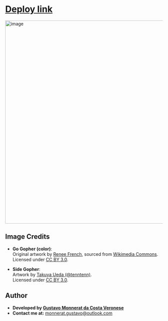 # [Deploy link](https://gustavommcv.github.io/portfolio/#/)

<img width="1366" height="648" alt="image" src="https://github.com/user-attachments/assets/861fa527-7368-4676-b967-3662f9f54199" />


## Image Credits

- **Go Gopher (color)**:  
  Original artwork by [Renee French](https://reneefrench.blogspot.com/), sourced from [Wikimedia Commons](https://commons.wikimedia.org/wiki/File:Gogophercolor.png).  
  Licensed under [CC BY 3.0](https://creativecommons.org/licenses/by/3.0/).

- **Side Gopher**:  
  Artwork by [Takuya Ueda (@tenntenn)](https://twitter.com/tenntenn).  
  Licensed under [CC BY 3.0](https://creativecommons.org/licenses/by/3.0/).

## Author

- **Developed by [Gustavo Monnerat da Costa Veronese](https://www.linkedin.com/in/gustavommcv/)**
- **Contact me at:** monnerat.gustavo@outlook.com
